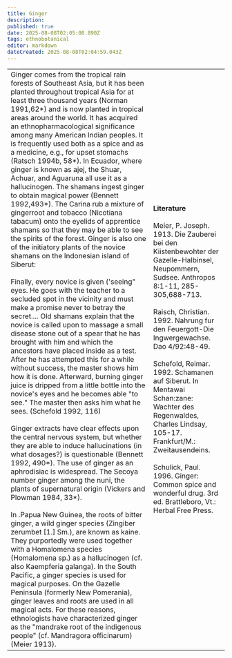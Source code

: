 ```yaml
---
title: Ginger
description: 
published: true
date: 2025-08-08T02:05:00.890Z
tags: ethnobotanical
editor: markdown
dateCreated: 2025-08-08T02:04:59.043Z
---
```


| | |
|---|---|
| Ginger comes from the tropical rain forests of Southeast Asia, but it has been planted throughout tropical Asia for at least three thousand years (Norman 1991,62*) and is now planted in tropical areas around the world. It has acquired an ethnopharmacological significance among many American Indian peoples. It is frequently used both as a spice and as a medicine, e.g., for upset stomachs (Ratsch 1994b, 58*). In Ecuador, where ginger is known as ajej, the Shuar, Achuar, and Aguaruna all use it as a hallucinogen. The shamans ingest ginger to obtain magical power (Bennett 1992,493*). The Carina rub a mixture of gingerroot and tobacco (Nicotiana tabacum) onto the eyelids of apprentice shamans so that they may be able to see the spirits of the forest. Ginger is also one of the initiatory plants of the novice shamans on the Indonesian island of Siberut:<br><br>Finally, every novice is given ('seeing" eyes. He goes with the teacher to a secluded spot in the vicinity and must make a promise never to betray the secret.... Old shamans explain that the novice is called upon to massage a small disease stone out of a spear that he has brought with him and which the ancestors have placed inside as a test. After he has attempted this for a while without success, the master shows him how it is done. Afterward, burning ginger juice is dripped from a little bottle into the novice's eyes and he becomes able "to see." The master then asks him what he sees. (Schefold 1992, 116)<br><br>Ginger extracts have clear effects upon the central nervous system, but whether they are able to induce hallucinations (in what dosages?) is questionable (Bennett 1992, 490*). The use of ginger as an aphrodisiac is widespread. The Secoya number ginger among the nuni, the plants of supernatural origin (Vickers and Plowman 1984, 33*).<br><br>In .Papua New Guinea, the roots of bitter ginger, a wild ginger species (Zingiber zerumbet [1.] Sm.), are known as kaine. They purportedly were used together with a Homalomena species (Homalomena sp.) as a hallucinogen (cf. also Kaempferia galanga). In the South Pacific, a ginger species is used for magical purposes. On the Gazelle Peninsula (formerly New Pomerania), ginger leaves and roots are used in all magical acts. For these reasons, ethnologists have characterized ginger as the "mandrake root of the indigenous people" (cf. Mandragora officinarum) (Meier 1913). | **Literature**<br><br>Meier, P. Joseph. 1913. Die Zauberei bei den Kiistenbewohter der Gazelle-Halbinsel, Neupommern, Sudsee. Anthropos 8:1-11, 285-305,688-713.<br><br>Raisch, Christian. 1992. Nahrung fur den Feuergott-Die Ingwergewachse. Dao 4/92:48-49.<br><br>Schefold, Reimar. 1992. Schamanen auf Siberut. In Mentawai Schan:zane: Wachter des Regenwaldes, Charles Lindsay, 105-17. Frankfurt/M.: Zweitausendeins.<br><br>Schulick, Paul. 1996. Ginger: Common spice and wonderful drug. 3rd ed. Brattleboro, Vt.: Herbal Free Press. |